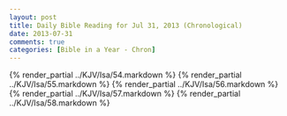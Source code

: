 ```yaml
---
layout: post
title: Daily Bible Reading for Jul 31, 2013 (Chronological)
date: 2013-07-31
comments: true
categories: [Bible in a Year - Chron]
---
```

{% render_partial ../KJV/Isa/54.markdown %}
{% render_partial ../KJV/Isa/55.markdown %}
{% render_partial ../KJV/Isa/56.markdown %}
{% render_partial ../KJV/Isa/57.markdown %}
{% render_partial ../KJV/Isa/58.markdown %}
